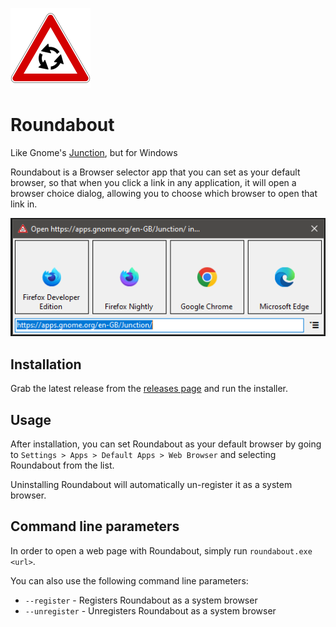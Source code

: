 ![](128.png) 
# Roundabout

Like Gnome's [Junction](https://apps.gnome.org/en-GB/Junction/), but for Windows 

Roundabout is a Browser selector app that you can set as your default browser, so that when you click a link in any application, it will open a browser choice dialog, allowing you to choose which browser to open that link in.

![Screenshot](screenshot.png)

## Installation
Grab the latest release from the [releases page](https://github.com/LBognanni/Roundabout/releases) and run the installer.

## Usage
After installation, you can set Roundabout as your default browser by going to `Settings > Apps > Default Apps > Web Browser` and selecting Roundabout from the list.

Uninstalling Roundabout will automatically un-register it as a system browser.

## Command line parameters
In order to open a web page with Roundabout, simply run `roundabout.exe <url>`.

You can also use the following command line parameters:
 - `--register` - Registers Roundabout as a system browser
 - `--unregister` - Unregisters Roundabout as a system browser